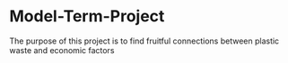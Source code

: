# Model-Term-Project

The purpose of this project is to find fruitful connections between plastic waste and economic factors